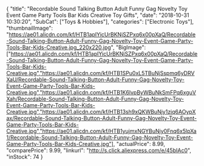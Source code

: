 {
	"title": "Recordable Sound Talking Button Adult Funny Gag Novelty Toy Event Game Party Tools Bar Kids Creative Toy Gifts",
	"date": "2018-10-31 10:30:20",
	"SubCat": ["Toys & Hobbies"],
	"categories": ["Electronic Toys"],
	"thumbnailImage": "https://ae01.alicdn.com/kf/HTB1apIYicUrBKNjSZPxq6x00pXaQ/Recordable-Sound-Talking-Button-Adult-Funny-Gag-Novelty-Toy-Event-Game-Party-Tools-Bar-Kids-Creative.jpg_220x220.jpg",
	"BigImage": ["https://ae01.alicdn.com/kf/HTB1apIYicUrBKNjSZPxq6x00pXaQ/Recordable-Sound-Talking-Button-Adult-Funny-Gag-Novelty-Toy-Event-Game-Party-Tools-Bar-Kids-Creative.jpg","https://ae01.alicdn.com/kf/HTB1SPu0xL5TBuNjSspmq6yDRVXaU/Recordable-Sound-Talking-Button-Adult-Funny-Gag-Novelty-Toy-Event-Game-Party-Tools-Bar-Kids-Creative.jpg","https://ae01.alicdn.com/kf/HTB1K6lvpByWBuNkSmFPq6xguVXah/Recordable-Sound-Talking-Button-Adult-Funny-Gag-Novelty-Toy-Event-Game-Party-Tools-Bar-Kids-Creative.jpg","https://ae01.alicdn.com/kf/HTB13sh9xQKWBuNjy1zjq6AOypXax/Recordable-Sound-Talking-Button-Adult-Funny-Gag-Novelty-Toy-Event-Game-Party-Tools-Bar-Kids-Creative.jpg","https://ae01.alicdn.com/kf/HTB1yujmxNGYBuNjy0Fnq6x5lpXa1/Recordable-Sound-Talking-Button-Adult-Funny-Gag-Novelty-Toy-Event-Game-Party-Tools-Bar-Kids-Creative.jpg"],
	"actualPrice": 8.99,
	"comparePrice": 9.99,
	"linkurl": "http://s.click.aliexpress.com/e/45bIAc0",
	"inStock": 74
}
